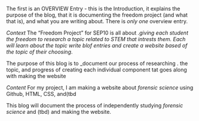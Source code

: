 The first is an OVERVIEW Entry - this is the Introduction, it explains the purpose of the blog, that it is documenting the freedom project (and what that is), and what you are writing about.
There is _only one_ overview entry.

*Context*
The “Freedom Project” for SEP10 is all about _.giving each student the freedom to research a topic related to STEM that intrests them. Each will learn about the topic write blof entries and create a website based of the topic of their choosing_.

The purpose of this blog is to _document our process of researching . the topic, and progress of creating each individual component tat goes along with making the website

*Content*
For my project, I am making a website about _forensic science_ using Github, HTML, CSS, and(tbd

This blog will document the process of independently studying _forensic science_ and (tbd) and making the website.